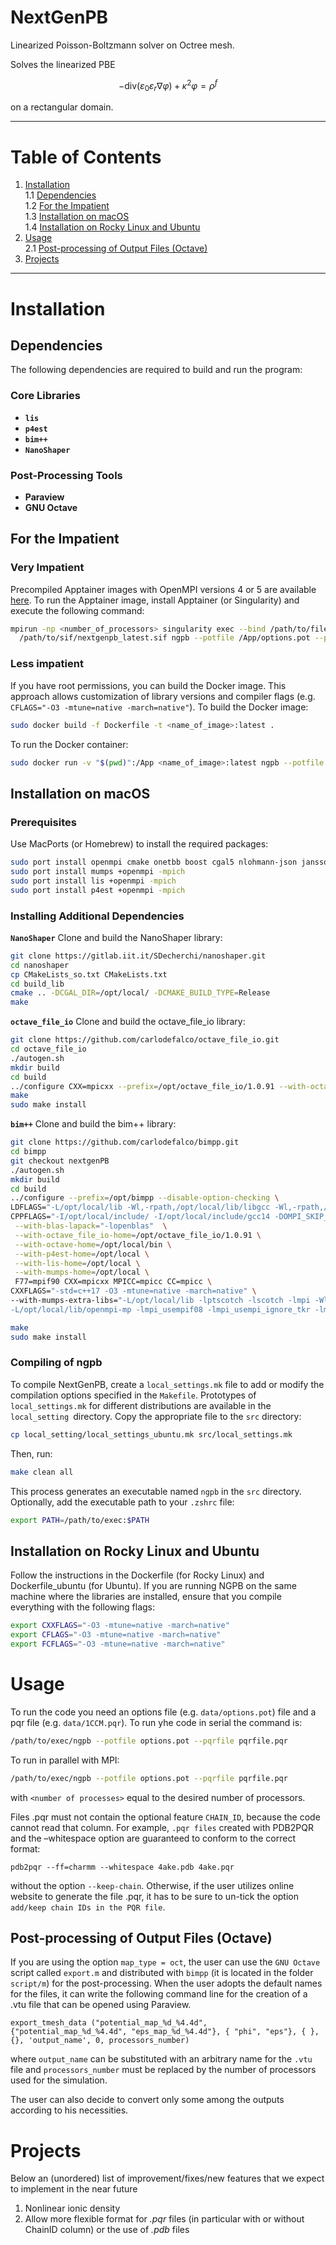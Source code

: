 # NextGenPB 

Linearized Poisson-Boltzmann solver on Octree mesh.

Solves the linearized PBE 

$$
-\mathrm{div} \left( \varepsilon_0 \varepsilon_r \nabla \varphi \right) + \kappa^2 \varphi = \rho^f
$$

on a rectangular domain.

---

# Table of Contents
1. [Installation](#installation)  
   1.1 [Dependencies](#dependencies)  
   1.2 [For the Impatient](#impatient)  
   1.3 [Installation on macOS](#macos)  
   1.4 [Installation on Rocky Linux and Ubuntu](#linux)   
2. [Usage](#usage)  
   2.1 [Post-processing of Output Files (Octave)](#octave)   
3. [Projects](#projects)

---
# Installation

## Dependencies
The following dependencies are required to build and run the program:  

### Core Libraries

- **`lis`**
- **`p4est`**
- **`bim++`**  
- **`NanoShaper`**  

### Post-Processing Tools

- **Paraview**  
- **GNU Octave**

## For the Impatient
### Very Impatient
Precompiled Apptainer images with OpenMPI versions 4 or 5 are available [here](https://boh).
To run the Apptainer image, install Apptainer (or Singularity) and execute the following command:
```bash
mpirun -np <number_of_processors> singularity exec --bind /path/to/files/:/App \
  /path/to/sif/nextgenpb_latest.sif ngpb --potfile /App/options.pot --pqrfile /App/file.pqr
```
### Less impatient
If you have root permissions, you can build the Docker image. This approach allows customization of library versions and compiler flags (e.g. `CFLAGS="-O3 -mtune=native -march=native"`).
To build the Docker image:
```bash
sudo docker build -f Dockerfile -t <name_of_image>:latest .
```
To run the Docker container:
```bash
sudo docker run -v "$(pwd)":/App <name_of_image>:latest ngpb --potfile /App/options.pot --pqrfile /App/file.pqr
```

## Installation on macOS
### Prerequisites

Use MacPorts (or Homebrew) to install the required packages: 

```bash
sudo port install openmpi cmake onetbb boost cgal5 nlohmann-json jansson octave
sudo port install mumps +openmpi -mpich
sudo port install lis +openmpi -mpich
sudo port install p4est +openmpi -mpich
```

### Installing Additional Dependencies
**`NanoShaper`**
Clone and build the NanoShaper library:
```bash
git clone https://gitlab.iit.it/SDecherchi/nanoshaper.git
cd nanoshaper
cp CMakeLists_so.txt CMakeLists.txt
cd build_lib
cmake .. -DCGAL_DIR=/opt/local/ -DCMAKE_BUILD_TYPE=Release
make
```

**`octave_file_io`**
Clone and build the octave_file_io library:
```bash
git clone https://github.com/carlodefalco/octave_file_io.git
cd octave_file_io
./autogen.sh
mkdir build
cd build
../configure CXX=mpicxx --prefix=/opt/octave_file_io/1.0.91 --with-octave-home=/opt/local/bin 'LDFLAGS=-Wl,-rpath -Wl,/opt/local/lib/libgcc -Wl,-rpath -Wl,/opt/local/lib/gcc13 -ld_classic'
make
sudo make install
```

**`bim++`**
Clone and build the bim++ library:
```bash
git clone https://github.com/carlodefalco/bimpp.git
cd bimpp
git checkout nextgenPB
./autogen.sh
mkdir build
cd build
../configure --prefix=/opt/bimpp --disable-option-checking \
LDFLAGS="-L/opt/local/lib -Wl,-rpath,/opt/local/lib/libgcc -Wl,-rpath,/opt/local/lib/gcc14" \
CPPFLAGS="-I/opt/local/include/ -I/opt/local/include/gcc14 -DOMPI_SKIP_MPICXX -DHAVE_OCTAVE_44 -DBIM_TIMING" \
 --with-blas-lapack="-lopenblas"  \
 --with-octave_file_io-home=/opt/octave_file_io/1.0.91 \
 --with-octave-home=/opt/local/bin \
 --with-p4est-home=/opt/local \
 --with-lis-home=/opt/local \
 --with-mumps-home=/opt/local \
 F77=mpif90 CXX=mpicxx MPICC=mpicc CC=mpicc \
CXXFLAGS="-std=c++17 -O3 -mtune=native -march=native" \
--with-mumps-extra-libs="-L/opt/local/lib -lptscotch -lscotch -lmpi -Wl,-flat_namespace -Wl,-commons,use_dylibs \
-L/opt/local/lib/openmpi-mp -lmpi_usempif08 -lmpi_usempi_ignore_tkr -lmpi_mpifh -lopenblas -L/opt/local/lib/gcc14 -lgfortran"

make
sudo make install
```

### Compiling of ngpb
To compile NextGenPB, create a `local_settings.mk` file to add or modify the compilation options specified in the `Makefile`.
Prototypes of `local_settings.mk` for different distributions are available in the `local_setting `directory. Copy the appropriate file to the `src` directory:
```bash
cp local_setting/local_settings_ubuntu.mk src/local_settings.mk
```
Then, run:  

```bash
make clean all
```
This process generates an executable named `ngpb` in the `src` directory. Optionally, add the executable path to your `.zshrc` file:
```bash
export PATH=/path/to/exec:$PATH
```

## Installation on Rocky Linux and Ubuntu

Follow the instructions in the Dockerfile (for Rocky Linux) and Dockerfile_ubuntu (for Ubuntu). If you are running NGPB on the same machine where the libraries are installed, ensure that you compile everything with the following flags:
```bash
export CXXFLAGS="-O3 -mtune=native -march=native"
export CFLAGS="-O3 -mtune=native -march=native"
export FCFLAGS="-O3 -mtune=native -march=native"
```


# Usage

To run the code you need an options file (e.g. `data/options.pot`)  file and a pqr file (e.g. `data/1CCM.pqr`).
To run yhe code in serial the command is:

```bash
/path/to/exec/ngpb --potfile options.pot --pqrfile pqrfile.pqr
```
 
To run in parallel with MPI:

```bash
/path/to/exec/ngpb --potfile options.pot --pqrfile pqrfile.pqr
```

with `<number of processes>` equal to the desired number of processors. 


Files .pqr must not contain the optional feature `CHAIN_ID`, because the code cannot read that column. For example, `.pqr files` created with PDB2PQR and the –whitespace option are guaranteed to conform to the correct format:

```
pdb2pqr --ff=charmm --whitespace 4ake.pdb 4ake.pqr
```

without the option `--keep-chain`. Otherwise, if the user utilizes online website to generate the file .pqr, it has to be sure to un-tick the option `add/keep chain IDs in the PQR file`.

## Post-processing of Output Files (Octave)

If you are using the option `map_type = oct`, the user can use the `GNU Octave` script called `export.m` and 
distributed with `bimpp` (it is located in the  folder `script/m`)
for the post-processing. When the user adopts the default names for the files, it 
can write the following command line for the creation of a .vtu file that can be 
opened using Paraview. 

```
export_tmesh_data ("potential_map_%d_%4.4d", {"potential_map_%d_%4.4d", "eps_map_%d_%4.4d"}, { "phi", "eps"}, { }, {}, 'output_name', 0, processors_number)
```

where `output_name` can be substituted with an arbitrary name for the `.vtu ` file and `processors_number` 
must be replaced by the number of processors used for the simulation. 

The user can also decide to convert only some among the outputs according to his necessities. 

# Projects

Below an (unordered) list of improvement/fixes/new features that we expect to implement in the near future

1. Nonlinear ionic density
2. Allow more flexible format for *.pqr* files (in particular with or without ChainID column) or the use of *.pdb* files 
